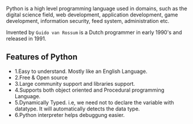 Python is a high level programming language used in domains, such as the digital science field, web development, application
development, game development, information security, feed system, administration etc.

Invented by `Guido van Rossum` is a Dutch programmer in early 1990's and released in 1991.


## Features of Python

- 1.Easy to understand. Mostly like an English Language.
- 2.Free & Open source
- 3.Large community support and libraries support.
- 4.Supports both object oriented and Procedural programming Language.
- 5.Dynamically Typed. i.e, we need not to declare the variable with datatype. It will automatically detects the data type.
- 6.Python interpreter helps debuggung easier.
